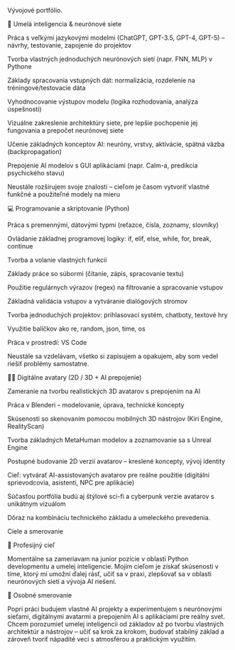 Vývojové portfólio.

🧠 Umelá inteligencia & neurónové siete

Práca s veľkými jazykovými modelmi (ChatGPT, GPT-3.5, GPT-4, GPT-5) – návrhy, testovanie, zapojenie do projektov

Tvorba vlastných jednoduchých neurónových sietí (napr. FNN, MLP) v Pythone


Základy spracovania vstupných dát: normalizácia, rozdelenie na tréningové/testovacie dáta

Vyhodnocovanie výstupov modelu (logika rozhodovania, analýza úspešnosti)

Vizuálne zakreslenie architektúry siete, pre lepšie pochopenie jej fungovania a prepočet neurónovej siete

Učenie základných konceptov AI: neuróny, vrstvy, aktivácie, spätná väzba (backpropagation)

Prepojenie AI modelov s GUI aplikáciami (napr. Calm-a, predikcia psychického stavu)

Neustále rozširujem svoje znalosti – cieľom je časom vytvoriť vlastné funkčné a použiteľné modely na mieru



💻 Programovanie a skriptovanie (Python)

Práca s premennými, dátovými typmi (reťazce, čísla, zoznamy, slovníky)

Ovládanie základnej programovej logiky: if, elif, else, while, for, break, continue

Tvorba a volanie vlastných funkcií

Základy práce so súbormi (čítanie, zápis, spracovanie textu)

Použitie regulárnych výrazov (regex) na filtrovanie a spracovanie vstupov

Základná validácia vstupov a vytváranie dialógových stromov

Tvorba jednoduchých projektov: prihlasovací systém, chatboty, textové hry

Využitie balíčkov ako re, random, json, time, os

Práca v prostredí: VS Code

Neustále sa vzdelávam, všetko si zapisujem a opakujem, aby som vedel riešiť problémy samostatne.

🧔‍♂️ Digitálne avatary (2D / 3D + AI prepojenie)

Zameranie na tvorbu realistických 3D avatarov s prepojením na AI

Práca v Blenderi – modelovanie, úprava, technické koncepty

Skúsenosti so skenovaním pomocou mobilných 3D nástrojov (Kiri Engine, RealityScan)

Tvorba základných MetaHuman modelov a zoznamovanie sa s Unreal Engine

Postupné budovanie 2D verzií avatarov – kreslené koncepty, vývoj identity

Cieľ: vytvárať AI-assistovaných avatarov pre reálne použitie (digitálni sprievodcovia, asistenti, NPC pre aplikácie)

Súčasťou portfólia budú aj štýlové sci-fi a cyberpunk verzie avatarov s unikátnym vizuálom

Dôraz na kombináciu technického základu a umeleckého prevedenia.


Ciele a smerovanie

🎯 Profesijný cieľ

Momentálne sa zameriavam na junior pozície v oblasti Python developmentu a umelej inteligencie. Mojím cieľom je získať skúsenosti v tíme, ktorý mi umožní ďalej rásť, učiť sa v praxi, zlepšovať sa v oblasti neurónových sietí a vývoja AI riešení.

🌱 Osobné smerovanie

Popri práci budujem vlastné AI projekty a experimentujem s neurónovými sieťami, digitálnymi avatarmi a prepojením AI s aplikáciami pre reálny svet. Chcem porozumieť umelej inteligencii od základov až po tvorbu vlastných architektúr a nástrojov – učiť sa krok za krokom, budovať stabilný základ a zároveň tvoriť nápadité veci s atmosférou a praktickým využitím.
